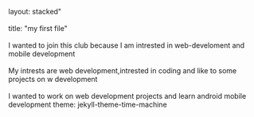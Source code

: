 layout: stacked"
<br>
<br>
title: "my first file"
<br>
<br>
I wanted to join this club because I am intrested in web-develoment and mobile development
<br>
<br>
My intrests are web development,intrested in coding and like to some projects on w development
<br>
<br>
I wanted to work on web development projects and learn android mobile development
theme: jekyll-theme-time-machine
